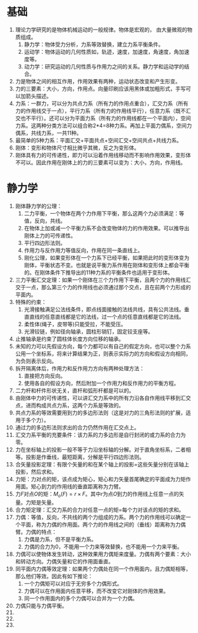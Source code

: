 # 基础

1. 理论力学研究的是物体机械运动的一般规律。物体是宏观的， 由大量微观的物质组成。
   1. 静力学：物体受力分析，力系等效替换，建立力系平衡条件。
   2. 运动学：物体运动的几何性质如，轨迹，速度，加速度，角速度，角加速度等。
   3. 动力学：研究运动的几何性质与作用力之间的关系。静力学和运动学的结合。
2. 力是物体之间的相互作用，作用效果有两种，运动状态改变和产生形变。
2. 力的三要素：大小，方向，作用点。向量印刷应该用黑体或加粗形式，手写可以加箭头描述。
3. 力系：一群力，可以分为共点力系（所有力的作用点重合），汇交力系（所有力的作用线交于一点），平行力系（所有力的作用线平行），任意力系（既不汇交也不平行）。还可以分为平面力系（所有力的作用线都在一个平面内），空间力系。这两种分类方法可以组合称2\*4=8种力系。再加上平面力偶系，空间力偶系，共线力系，一共11种。
3. 最简单的5种力系：平面汇交+平面共点+空间汇交+空间共点+共线力系。
4. 刚体：变形和物体尺寸相比微乎其微，反之为变形体。
5. 刚体具有力的可传递性，即力可以沿着作用线移动而不影响作用效果，变形体不可以。因此作用在刚体上的力的三要素可以变为：大小，方向，作用线。

# 静力学

1. 刚体静力学的公理：
   1. 二力平衡，一个物体在两个力作用下平衡，那么这两个力必须满足：等值，反向，共线。
   2. 在物体上加或减一个平衡力系不会改变物体的力的作用效果。可以推导出刚体上力的可传递性。
   3. 平行四边形法则。
   4. 作用力与反作用力等值反向，作用在同一条直线上。
   5. 刚化公理，如果变形体在一个力系下已经平衡，如果把此时的变形体变为刚体，平衡状态不变。也就是说平衡力系作用在刚体和变形体上都会平衡的。在刚体条件下推导出的11种力系的平衡条件也适用于变形体。
2. 三力平衡汇交定理：如果一个刚体在三个力作用下平衡，且两个力的作用线汇交于一点，那么第三个力的作用线也必须通过那个交点，且在前两个力形成的平面内。
3. 特殊的约束：
   1. 光滑接触满足公法线条件，即点线面接触的法线共线，具有公共法线。垂直直线的任意直线都是它的法线，过一个点的任意直线都是它的法线。
   2. 柔性体(绳子，皮带等)只能受拉，不能受压。
   3. 光滑铰链，例如径向轴承，圆柱形销钉，固定铰支座等。
4. 止推轴承是约束了圆柱体长度方向位移的轴承。
5. 未知的力可以先假设方向，每个力都可以有自己的假定方向，也可以整个力系公用一个坐标系，将来计算结果为正，则表示实际力的方向和假设方向相同，为负则表示反向。
6. 拆开隔离体后，作用力和反作用力方向有两种处理方法：
   1. 直接把方向反向。
   2. 使用各自的假设方向，然后附加一个作用力和反作用力的平衡方程。
7. 二力杆和杆件形状无关，直杆和弧形杆都是可以的。
8. 由刚体中力的可传递性，可以讲汇交力系中的所有力沿各自作用线平移到汇交点，进而构成共点力系，这两个力系是等效的。
8. 共点力系的等效需要用到力的多边形法则（这是对力的三角形法则的扩展，适用于多个力）。
8. 通过力的多边形法则求出的合力仍然作用在汇交点上。
8. 汇交力系平衡的充要条件：该力系的力多边形是自行封闭的或力系的合力为零。
9. 力在坐标轴上的投影一般不等于力沿坐标轴的分解。对于直角坐标系，二者相等。投影是作垂线，最短距离，分解是平行四边形法则。
9. 合矢量投影定理：有限个矢量的和在某个轴上的投影=这些矢量分别在该轴上投影，然后求和。
10. 力矩：力对点的矩，该点成为矩心，矩心和力矢量首尾确定的平面成为力矩作用面。矩心到力的作用线的垂直距离称为力臂。
11. 力$F$对点$O$的矩：$M_o(F)=r\times F$。其中$r$为点$O$到力的作用线上任意一点的矢量。力矩是矢量。
11. 合力矩定理：汇交力系的合力对任意一点的矩=每个力对该点的矩的求和。
17. 力偶：等值，反向，不共线的两个力组成的力系。两个力的作用线可以确定一个平面，称为力偶的作用面。两个力的作用线之间的（垂线）距离称为力偶臂。力偶的特点：
    1. 力偶是力系，但不是平衡力系。
    2. 力偶的合力为0，不能用一个力来等效替换，也不能用一个力来平衡。
18. 力偶可以使物体发生转动，这种效果用力偶矩来度量。力偶有两个要素：大小和转动方向。力偶矢量和它的作用面垂直。
19. 同平面内力偶等效定理：如果两个力偶处在同一个作用面内，且力偶矩相等，那么他们等效。因此有如下推论：
    1. 一个力偶矩可以对应于无穷多个力偶形式。
    2. 力偶可以在作用面内任意平移，而不改变它对刚体的作用效果。
    3. 同一个作用面内的多个力偶可以合并为一个力偶。
20. 力偶只能与力偶平衡。
21. 
22. 
25. 